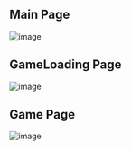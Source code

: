 ## Main Page ##
![image](https://github.com/MinWook6457/Study_JavaScript/assets/103114126/7a3ea9ff-ce1f-4755-a0ca-40ae370f0b99)

## GameLoading Page ##
![image](https://github.com/MinWook6457/Study_JavaScript/assets/103114126/df0ac505-1d46-4d6e-aba2-3b3c0a1250bc)

## Game Page ##
![image](https://github.com/MinWook6457/Study_JavaScript/assets/103114126/fae703d2-35d2-413a-a2e0-ee6c81a6125a)


